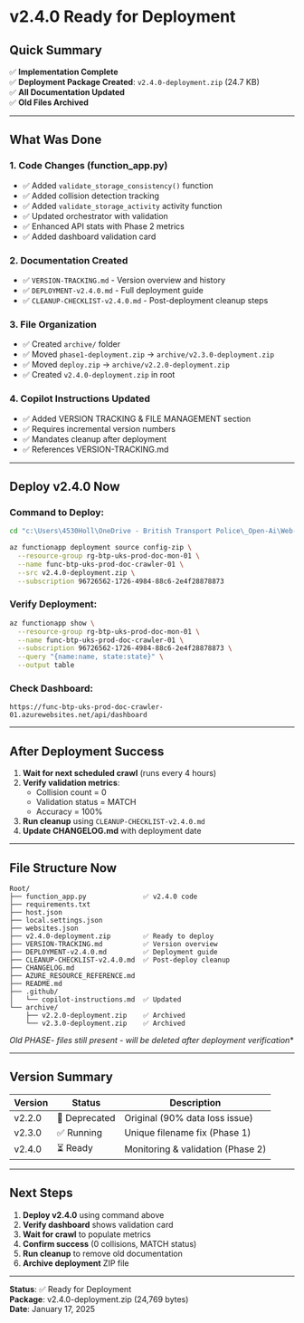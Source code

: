 # v2.4.0 Ready for Deployment

## Quick Summary

✅ **Implementation Complete**  
✅ **Deployment Package Created**: `v2.4.0-deployment.zip` (24.7 KB)  
✅ **All Documentation Updated**  
✅ **Old Files Archived**  

---

## What Was Done

### 1. Code Changes (function_app.py)
- ✅ Added `validate_storage_consistency()` function
- ✅ Added collision detection tracking
- ✅ Added `validate_storage_activity` activity function
- ✅ Updated orchestrator with validation
- ✅ Enhanced API stats with Phase 2 metrics
- ✅ Added dashboard validation card

### 2. Documentation Created
- ✅ `VERSION-TRACKING.md` - Version overview and history
- ✅ `DEPLOYMENT-v2.4.0.md` - Full deployment guide
- ✅ `CLEANUP-CHECKLIST-v2.4.0.md` - Post-deployment cleanup steps

### 3. File Organization
- ✅ Created `archive/` folder
- ✅ Moved `phase1-deployment.zip` → `archive/v2.3.0-deployment.zip`
- ✅ Moved `deploy.zip` → `archive/v2.2.0-deployment.zip`
- ✅ Created `v2.4.0-deployment.zip` in root

### 4. Copilot Instructions Updated
- ✅ Added VERSION TRACKING & FILE MANAGEMENT section
- ✅ Requires incremental version numbers
- ✅ Mandates cleanup after deployment
- ✅ References VERSION-TRACKING.md

---

## Deploy v2.4.0 Now

### Command to Deploy:

```bash
cd "c:\Users\4530Holl\OneDrive - British Transport Police\_Open-Ai\Web-Crawler-Repo\functions-python-web-crawler\functions-python-web-crawler"

az functionapp deployment source config-zip \
  --resource-group rg-btp-uks-prod-doc-mon-01 \
  --name func-btp-uks-prod-doc-crawler-01 \
  --src v2.4.0-deployment.zip \
  --subscription 96726562-1726-4984-88c6-2e4f28878873
```

### Verify Deployment:

```bash
az functionapp show \
  --resource-group rg-btp-uks-prod-doc-mon-01 \
  --name func-btp-uks-prod-doc-crawler-01 \
  --subscription 96726562-1726-4984-88c6-2e4f28878873 \
  --query "{name:name, state:state}" \
  --output table
```

### Check Dashboard:
`https://func-btp-uks-prod-doc-crawler-01.azurewebsites.net/api/dashboard`

---

## After Deployment Success

1. **Wait for next scheduled crawl** (runs every 4 hours)
2. **Verify validation metrics**:
   - Collision count = 0
   - Validation status = MATCH
   - Accuracy = 100%
3. **Run cleanup** using `CLEANUP-CHECKLIST-v2.4.0.md`
4. **Update CHANGELOG.md** with deployment date

---

## File Structure Now

```
Root/
├── function_app.py              ✅ v2.4.0 code
├── requirements.txt
├── host.json
├── local.settings.json
├── websites.json
├── v2.4.0-deployment.zip        ✅ Ready to deploy
├── VERSION-TRACKING.md          ✅ Version overview
├── DEPLOYMENT-v2.4.0.md         ✅ Deployment guide
├── CLEANUP-CHECKLIST-v2.4.0.md  ✅ Post-deploy cleanup
├── CHANGELOG.md
├── AZURE_RESOURCE_REFERENCE.md
├── README.md
├── .github/
│   └── copilot-instructions.md  ✅ Updated
└── archive/
    ├── v2.2.0-deployment.zip    ✅ Archived
    └── v2.3.0-deployment.zip    ✅ Archived
```

**Old PHASE-* files still present - will be deleted after deployment verification**

---

## Version Summary

| Version | Status | Description |
|---------|--------|-------------|
| v2.2.0 | 🔴 Deprecated | Original (90% data loss issue) |
| v2.3.0 | ✅ Running | Unique filename fix (Phase 1) |
| v2.4.0 | ⏳ Ready | Monitoring & validation (Phase 2) |

---

## Next Steps

1. **Deploy v2.4.0** using command above
2. **Verify dashboard** shows validation card
3. **Wait for crawl** to populate metrics
4. **Confirm success** (0 collisions, MATCH status)
5. **Run cleanup** to remove old documentation
6. **Archive deployment** ZIP file

---

**Status**: ✅ Ready for Deployment  
**Package**: v2.4.0-deployment.zip (24,769 bytes)  
**Date**: January 17, 2025
